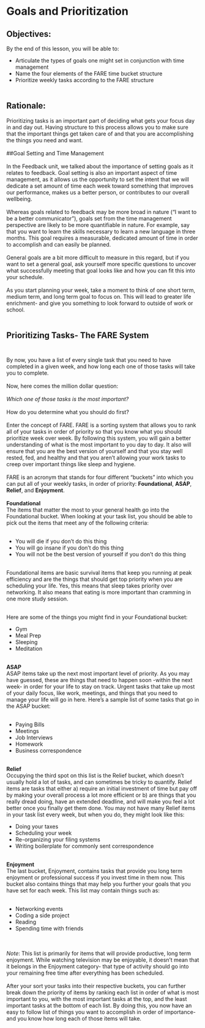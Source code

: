 # Goals and Prioritization

## Objectives: 
By the end of this lesson, you will be able to:
* Articulate the types of goals one might set in conjunction with time management
* Name the four elements of the FARE time bucket structure 
* Prioritize weekly tasks according to the FARE structure
<br><br>

## Rationale: 
Prioritizing tasks is an important part of deciding what gets your focus day in and day out. Having structure to this process allows you to make sure that the important things get taken care of and that you are accomplishing the things you need and want. 
<br><br>
##Goal Setting and Time Management
<br><br>In the Feedback unit, we talked about the importance of setting goals as it relates to feedback. Goal setting is also an important aspect of time management, as it allows us the opportunity to set the intent that we will dedicate a set amount of time each week toward something that improves our performance, makes us a better person, or contributes to our overall wellbeing. 
<br><br>
Whereas goals related to feedback may be more broad in nature (“I want to be a better communicator”), goals set from the time management perspective are likely to be more quantifiable in nature. For example, say that you want to learn the skills necessary to learn a new language in three months. This goal requires a measurable, dedicated amount of time in order to accomplish and can easily be planned.
<br><br>
General goals are a bit more difficult to measure in this regard, but if you want to set a general goal, ask yourself more specific questions to uncover what successfully meeting that goal looks like and how you can fit this into your schedule. 
<br><br>
As you start planning your week, take a moment to think of one short term, medium term, and long term goal to focus on. This will lead to greater life enrichment- and give you something to look forward to outside of work or school. 
<br><br>
## Prioritizing Tasks- The FARE System<br><br>
By now, you have a list of every single task that you need to have completed in a given week, and how long each one of those tasks will take you to complete. 
<br><br>
Now, here comes the million dollar question: 
<br><br>
_Which one of those tasks is the most important?_
<br><br>
How do you determine what you should do first? 
<br><br>
Enter the concept of FARE. FARE is a sorting system that allows you to rank all of your tasks in order of priority so that you know what you should prioritize week over week. By following this system, you will gain a better understanding of what is the most important to you day to day. It also will ensure that you are the best version of yourself and that you stay well rested, fed, and healthy and that you aren’t allowing your work tasks to creep over important things like sleep and hygiene. 
<br><br>
FARE is an acronym that stands for four different “buckets” into which you can put all of your weekly tasks, in order of priority: **Foundational**, **ASAP**, **Relief**, and **Enjoyment**. 
<br><br>
**Foundational**<br>
The items that matter the most to your general health go into the Foundational bucket. When looking at your task list, you should be able to pick out the items that meet any of the following criteria:
<br><br>

* You will die if you don’t do this thing 
* You will go insane if you don’t do this thing 
* You will not be the best version of yourself if you don’t do this thing
<br><br>

Foundational items are basic survival items that keep you running at peak efficiency and are the things that should get top priority when you are scheduling your life. Yes, this means that sleep takes priority over networking. It also means that eating is more important than cramming in one more study session.
<br><br>

Here are some of the things you might find in your Foundational bucket:

* Gym
* Meal Prep
* Sleeping 
* Meditation 
<br><br>

**ASAP**<br>
ASAP items take up the next most important level of priority. As you may have guessed, these are things that need to happen soon -within the next week- in order for your life to stay on track. Urgent tasks that take up most of your daily focus, like work, meetings, and things that you need to manage your life will go in here. Here’s a sample list of some tasks that go in the ASAP bucket: 
<br><br>


* Paying Bills 
* Meetings 
* Job Interviews 
* Homework
* Business correspondence 
<br><br>
 
**Relief**<br>
Occupying the third spot on this list is the Relief bucket, which doesn’t usually hold a lot of tasks, and can sometimes be tricky to quantify. Relief items are tasks that either a) require an initial investment of time but pay off by making your overall process a lot more efficient or b) are things that you really dread doing, have an extended deadline, and will make you feel a lot better once you finally get them done. You may not have many Relief items in your task list every week, but when you do, they might look like this: 

* Doing your taxes 
* Scheduling your week 
* Re-organizing your filing systems 
* Writing boilerplate for commonly sent correspondence 
<br><br>

**Enjoyment**<br>
The last bucket, Enjoyment, contains tasks that provide you long term enjoyment or professional success if you invest time in them now. This bucket also contains things that may help you further your goals that you have set for each week. This list may contain things such as: 
<br><br>
* Networking events 
* Coding a side project 
* Reading 
* Spending time with friends 

<br><br>
_Note_: This list is primarily for items that will provide productive, long term enjoyment. While watching television may be enjoyable, it doesn’t mean that it belongs in the Enjoyment category- that type of activity should go into your remaining free time after everything has been scheduled. 
<br><br>
After your sort your tasks into their respective buckets, you can further break down the priority of items by ranking each list in order of what is most important to you, with the most important tasks at the top, and the least important tasks at the bottom of each list. By doing this, you now have an easy to follow list of things you want to accomplish in order of importance- and you know how long each of those items will take. 

